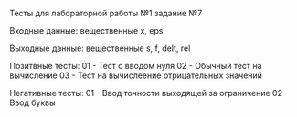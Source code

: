 Тесты для лабораторной работы №1 задание №7

Входные данные: вещественные x, eps

Выходные данные: вещественные s, f, delt, rel

Позитвные тесты:
01 - Тест с вводом нуля
02 - Обычный тест на вычисление
03 - Тест на вычислеение отрицательных значений

Негативные тесты:
01 - Ввод точности выходящей за ограничение
02 - Ввод буквы